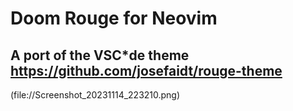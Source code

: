 # Doom Rouge for Neovim

## A port of the VSC*de theme https://github.com/josefaidt/rouge-theme

(file://Screenshot_20231114_223210.png)
